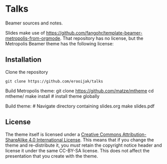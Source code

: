 # Talks

Beamer sources and notes.

Slides make use of https://github.com/fangohr/template-beamer-metropolis-from-orgmode.
That repository has no license, but the Metropolis Beamer theme has the following license:

## Installation

Clone the repository

    git clone https://github.com/erooijak/talks
    
Build Metropolis theme:
    git clone https://github.com/matze/mtheme
    cd mtheme/
    make install # install theme globally
    
Build theme:
    # Navigate directory containing slides.org
    make slides.pdf
    
## License

The theme itself is licensed under a [Creative Commons Attribution-ShareAlike
4.0 International License](http://creativecommons.org/licenses/by-sa/4.0/). This
means that if you change the theme and re-distribute it, you *must* retain the
copyright notice header and license it under the same CC-BY-SA license. This
does not affect the presentation that you create with the theme.
